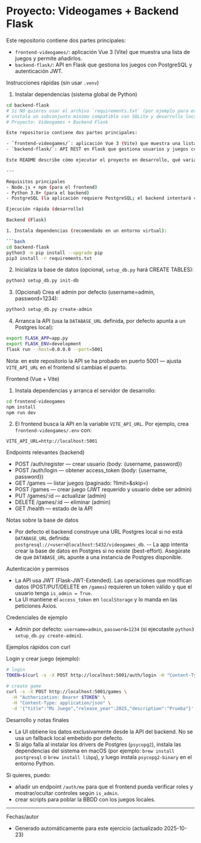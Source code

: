# Proyecto: Videogames + Backend Flask

Este repositorio contiene dos partes principales:
- `frontend-videogames/`: aplicación Vue 3 (Vite) que muestra una lista de juegos y permite añadirlos.
- `backend-flask/`: API en Flask que gestiona los juegos con PostgreSQL y autenticación JWT.

Instrucciones rápidas (sin usar `.venv`)

1) Instalar dependencias (sistema global de Python)

```bash
cd backend-flask
# Si NO quieres usar el archivo `requirements.txt` (por ejemplo para evitar compilar psycopg2)
# instala un subconjunto mínimo compatible con SQLite y desarrollo local:
# Proyecto: Videogames + Backend Flask

Este repositorio contiene dos partes principales:

- `frontend-videogames/`: aplicación Vue 3 (Vite) que muestra una lista de juegos y permite autenticarse, añadir, editar y borrar juegos desde la UI.
- `backend-flask/`: API REST en Flask que gestiona usuarios y juegos con SQLAlchemy y JWT.

Este README describe cómo ejecutar el proyecto en desarrollo, qué variables de entorno configurar y cómo probar las rutas principales.

---

Requisitos principales
- Node.js + npm (para el frontend)
- Python 3.8+ (para el backend)
- PostgreSQL (la aplicación requiere PostgreSQL; el backend intentará crear la base de datos indicada por `DATABASE_URL` si tiene privilegios).

Ejecución rápida (desarrollo)

Backend (Flask)

1. Instala dependencias (recomendado en un entorno virtual):

```bash
cd backend-flask
python3 -m pip install --upgrade pip
pip3 install -r requirements.txt
```

2. Inicializa la base de datos (opcional, `setup_db.py` hará CREATE TABLES):

```bash
python3 setup_db.py init-db
```

3. (Opcional) Crea el admin por defecto (username=admin, password=1234):

```bash
python3 setup_db.py create-admin
```

4. Arranca la API (usa la `DATABASE_URL` definida, por defecto apunta a un Postgres local):

```bash
export FLASK_APP=app.py
export FLASK_ENV=development
flask run --host=0.0.0.0 --port=5001
```

Nota: en este repositorio la API se ha probado en puerto 5001 — ajusta `VITE_API_URL` en el frontend si cambias el puerto.

Frontend (Vue + Vite)

1. Instala dependencias y arranca el servidor de desarrollo:

```bash
cd frontend-videogames
npm install
npm run dev
```

2. El frontend busca la API en la variable `VITE_API_URL`. Por ejemplo, crea `frontend-videogames/.env` con:

```text
VITE_API_URL=http://localhost:5001
```

Endpoints relevantes (backend)
- POST /auth/register — crear usuario (body: {username, password})
- POST /auth/login — obtener access_token (body: {username, password})
- GET /games — listar juegos (paginado: ?limit=&skip=)
- POST /games — crear juego (JWT requerido y usuario debe ser admin)
- PUT /games/:id — actualizar (admin)
- DELETE /games/:id — eliminar (admin)
- GET /health — estado de la API

Notas sobre la base de datos
- Por defecto el backend construye una URL Postgres local si no está `DATABASE_URL` definida: `postgresql://<user>@localhost:5432/videogames_db`.
-- La app intenta crear la base de datos en Postgres si no existe (best-effort). Asegúrate de que `DATABASE_URL` apunte a una instancia de Postgres disponible.

Autenticación y permisos
- La API usa JWT (Flask-JWT-Extended). Las operaciones que modifican datos (POST/PUT/DELETE en `/games`) requieren un token válido y que el usuario tenga `is_admin = True`.
- La UI mantiene el `access_token` en `localStorage` y lo manda en las peticiones Axios.

Credenciales de ejemplo
- Admin por defecto: `username=admin`, `password=1234` (si ejecutaste `python3 setup_db.py create-admin`).

Ejemplos rápidos con curl

Login y crear juego (ejemplo):

```bash
# login
TOKEN=$(curl -s -X POST http://localhost:5001/auth/login -H "Content-Type: application/json" -d '{"username":"admin","password":"1234"}' | jq -r .access_token)

# create game
curl -s -X POST http://localhost:5001/games \
  -H "Authorization: Bearer $TOKEN" \
  -H "Content-Type: application/json" \
  -d '{"title":"Mi Juego","release_year":2025,"description":"Prueba"}' | jq .
```

Desarrollo y notas finales
- La UI obtiene los datos exclusivamente desde la API del backend. No se usa un fallback local embebido por defecto.
- Si algo falla al instalar los drivers de Postgres (`psycopg2`), instala las dependencias del sistema en macOS (por ejemplo: `brew install postgresql` o `brew install libpq`), y luego instala `psycopg2-binary` en el entorno Python.

Si quieres, puedo:
- añadir un endpoint `/auth/me` para que el frontend pueda verificar roles y mostrar/ocultar controles según `is_admin`.
- crear scripts para poblar la BBDD con los juegos locales.

---

Fechas/autor

- Generado automáticamente para este ejercicio (actualizado 2025-10-23)
